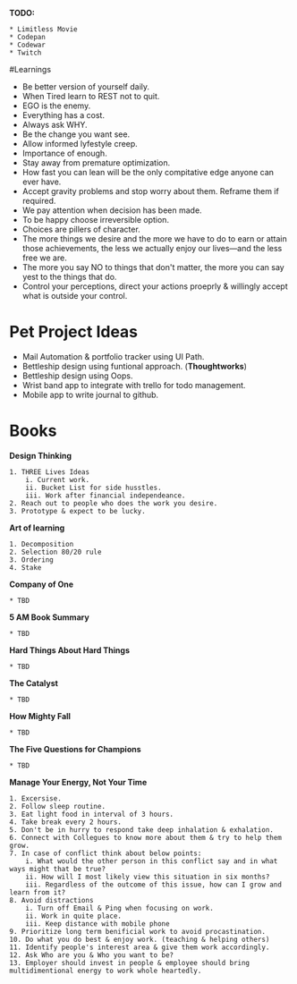**TODO:**

    * Limitless Movie
    * Codepan
    * Codewar
    * Twitch

#Learnings

* Be better version of yourself daily.
* When Tired learn to REST not to quit.
* EGO is the enemy.
* Everything has a cost.
* Always ask WHY.
* Be the change you want see.
* Allow informed lyfestyle creep.
* Importance of enough.
* Stay away from premature optimization.
* How fast you can lean will be the only compitative edge anyone can ever have.
* Accept gravity problems and stop worry about them. Reframe them if required.
* We pay attention when decision has been made.
* To be happy choose irreversible option.
* Choices are pillers of character.
* The more things we desire and the more we have to do to earn or attain those achievements, the less we actually enjoy our lives—and the less free we are.
* The more you say NO to things that don't matter, the more you can say yest to the things that do.
* Control your perceptions, direct your actions proeprly & willingly accept what is outside your control.

# Pet Project Ideas
* Mail Automation & portfolio tracker using UI Path.
* Bettleship design using funtional approach. (**Thoughtworks**)
* Bettleship design using Oops. 
* Wrist band app to integrate with trello for todo management.
* Mobile app to write journal to github.

# Books

**Design Thinking**

    1. THREE Lives Ideas
        i. Current work.
        ii. Bucket List for side husstles.
        iii. Work after financial independeance.
    2. Reach out to people who does the work you desire.
    3. Prototype & expect to be lucky.

**Art of learning**

    1. Decomposition
    2. Selection 80/20 rule
    3. Ordering
    4. Stake

**Company of One**

    * TBD

**5 AM Book Summary**

    * TBD

**Hard Things About Hard Things**

    * TBD

**The Catalyst**

    * TBD

**How Mighty Fall**

    * TBD

**The Five Questions for Champions**

    * TBD

**Manage Your Energy, Not Your Time**

    1. Excersise.
    2. Follow sleep routine.
    3. Eat light food in interval of 3 hours.
    4. Take break every 2 hours.
    5. Don't be in hurry to respond take deep inhalation & exhalation.
    6. Connect with Collegues to know more about them & try to help them grow.
    7. In case of conflict think about below points:
        i. What would the other person in this conflict say and in what ways might that be true?
        ii. How will I most likely view this situation in six months?   
        iii. Regardless of the outcome of this issue, how can I grow and learn from it?
    8. Avoid distractions
        i. Turn off Email & Ping when focusing on work.
        ii. Work in quite place.
        iii. Keep distance with mobile phone
    9. Prioritize long term benificial work to avoid procastination.
    10. Do what you do best & enjoy work. (teaching & helping others)
    11. Identify people's interest area & give them work accordingly.
    12. Ask Who are you & Who you want to be?
    13. Employer should invest in people & employee should bring multidimentional energy to work whole heartedly.
